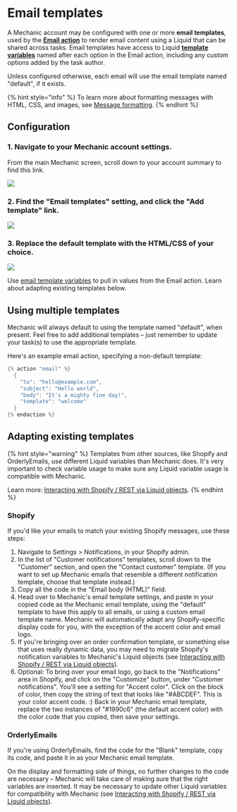 # Email templates

A Mechanic account may be configured with one or more **email templates**, used by the [**Email action**](../../core/actions/email.md) to render email content using a Liquid that can be shared across tasks. Email templates have access to Liquid [**template variables**](../../core/actions/email.md#creating-template-variables) named after each option in the Email action, including any custom options added by the task author.

Unless configured otherwise, each email will use the email template named "default", if it exists.

{% hint style="info" %}
To learn more about formatting messages with HTML, CSS, and images, see [Message formatting](../../core/actions/email.md#message-formatting).
{% endhint %}

## Configuration

### 1. Navigate to your Mechanic account settings.

From the main Mechanic screen, scroll down to your account summary to find this link.

![](https://d33v4339jhl8k0.cloudfront.net/docs/assets/5ddd799f2c7d3a7e9ae472fc/images/5e28a1e704286364bc9443fb/5e28a1e7622fb.png)

### 2. Find the "Email templates" setting, and click the "Add template" link.

![](https://d33v4339jhl8k0.cloudfront.net/docs/assets/5ddd799f2c7d3a7e9ae472fc/images/5e28a1e72c7d3a7e9ae69be2/5e28a1e7a1421.png)

### 3. Replace the default template with the HTML/CSS of your choice.

![](https://d33v4339jhl8k0.cloudfront.net/docs/assets/5ddd799f2c7d3a7e9ae472fc/images/5e28a1e804286364bc9443fc/5e28a1e7eaaba.png)

Use [email template variables](../../core/actions/email.md#creating-template-variables) to pull in values from the Email action. Learn about adapting existing templates below.

## Using multiple templates

Mechanic will always default to using the template named "default", when present. Feel free to add additional templates – just remember to update your task\(s\) to use the appropriate template.

Here's an example email action, specifying a non-default template:

```cpp
{% action "email" %}
  {
    "to": "hello@example.com",
    "subject": "Hello world",
    "body": "It's a mighty fine day!",
    "template": "welcome"
  }
{% endaction %}
```

## Adapting existing templates

{% hint style="warning" %}
Templates from other sources, like Shopify and OrderlyEmails, use different Liquid variables than Mechanic does. It's very important to check variable usage to make sure any Liquid variable usage is compatible with Mechanic.

Learn more: [Interacting with Shopify / REST via Liquid objects](https://learn.mechanic.dev/core-concepts/interacting-with-shopify#rest-via-liquid-objects).
{% endhint %}

### Shopify

If you'd like your emails to match your existing Shopify messages, use these steps:

1. Navigate to Settings &gt; Notifications, in your Shopify admin.
2. In the list of "Customer notifications" templates, scroll down to the "Customer" section, and open the "Contact customer" template. \(If you want to set up Mechanic emails that resemble a different notification template, choose that template instead.\)
3. Copy all the code in the "Email body \(HTML\)" field.
4. Head over to Mechanic's email template settings, and paste in your copied code as the Mechanic email template, using the "default" template to have this apply to all emails, or using a custom email template name. Mechanic will automatically adapt any Shopify-specific display code for you, with the exception of the accent color and email logo.
5. If you're bringing over an order confirmation template, or something else that uses really dynamic data, you may need to migrate Shopify's notification variables to Mechanic's Liquid objects \(see [Interacting with Shopify / REST via Liquid objects](../../core/interacting-with-shopify/#rest-via-liquid-objects)\).
6. Optional: To bring over your email logo, go back to the "Notifications" area in Shopify, and click on the "Customize" button, under "Customer notifications". You'll see a setting for "Accent color". Click on the block of color, then copy the string of text that looks like "\#ABCDEF". This is your color accent code. :\) Back in your Mechanic email template, replace the two instances of "\#1990c6" \(the default accent color\) with the color code that you copied, then save your settings.

### OrderlyEmails

If you're using OrderlyEmails, find the code for the "Blank" template, copy its code, and paste it in as your Mechanic email template.

On the display and formatting side of things, no further changes to the code are necessary – Mechanic will take care of making sure that the right variables are inserted. It may be necessary to update other Liquid variables for compatibility with Mechanic \(see [Interacting with Shopify / REST via Liquid objects](../../core/interacting-with-shopify/#rest-via-liquid-objects)\).

